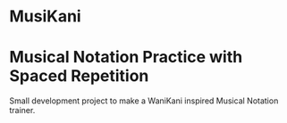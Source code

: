 # MusiKani

# Musical Notation Practice with Spaced Repetition

Small development project to make a WaniKani inspired Musical Notation trainer.